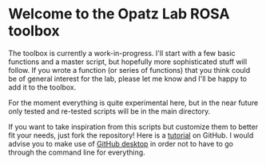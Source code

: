 # Welcome to the Opatz Lab ROSA toolbox

The toolbox is currently a work-in-progress. 
I'll start with a few basic functions and a master script, but hopefully more sophisticated stuff will follow. 
If you wrote a function (or series of functions) that you think could be of general interest for the lab, please let me know and I'll be happy to add it to the toolbox.

For the moment everything is quite experimental here, but in the near future only tested and re-tested scripts will be in the main directory.

If you want to take inspiration from this scripts but customize them to better fit your needs, just fork the repository! 
Here is a [tutorial](https://guides.github.com/activities/hello-world/) on GitHub.
I would advise you to make use of [GitHub desktop](https://desktop.github.com/) in order not to have to go through the command line for everything.
